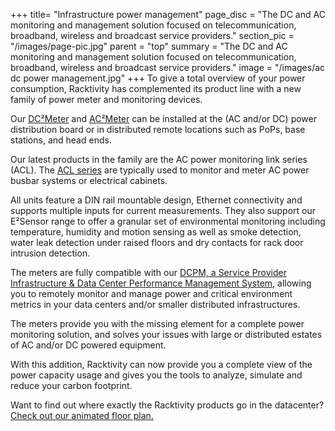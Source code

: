 +++
title= "Infrastructure power management"
page_disc = "The DC and AC monitoring and management solution focused on telecommunication, broadband, wireless and broadcast service providers."
section_pic = "/images/page-pic.jpg"
parent = "top"
summary = "The DC and AC monitoring and management solution focused on telecommunication, broadband, wireless and broadcast service providers."
image = "/images/ac dc power management.jpg"
+++
To give a total overview of your power consumption, Racktivity has complemented its product line with a new family of power meter and monitoring devices.

Our [DC²Meter](/products/infrastructure-power-management/dc-power-monitoring) and [AC²Meter](/products/infrastructure-power-management/ac-power-monitoring-ac2meter) can be installed at the (AC and/or DC) power distribution board or in distributed remote locations such as PoPs, base stations, and head ends.

Our latest products in the family are the AC power monitoring link series (ACL). The [ACL series](/products/infrastructure-power-management/acl-series) are typically used to monitor and meter AC power busbar systems or electrical cabinets.

All units feature a DIN rail mountable design, Ethernet connectivity and supports multiple inputs for current measurements. They also support our E²Sensor range to offer a granular set of environmental monitoring including temperature, humidity and motion sensing as well as smoke detection, water leak detection under raised floors and dry contacts for rack door intrusion detection.

The meters are fully compatible with our [DCPM, a Service Provider Infrastructure & Data Center Performance Management System,](/products/power-management-software/dcpm) allowing you to remotely monitor and manage power and critical environment metrics in your data centers and/or smaller distributed infrastructures.

The meters provide you with the missing element for a complete power monitoring solution, and solves your issues with large or distributed estates of AC and/or DC powered equipment.

With this addition, Racktivity can now provide you a complete view of the power capacity usage and gives you the tools to analyze, simulate and reduce your carbon footprint.

Want to find out where exactly the Racktivity products go in the datacenter? [Check out our animated floor plan.](/post/data-center-floor-plan-solution-overview)